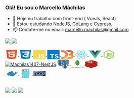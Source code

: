 ### Olá! Eu sou o Marcello Máchilas

- 🔭 Hoje eu trabalho com front-end ( VueJs, React)
- 🌱 Estou estudando NodeJS, GoLang e Cypress.
- 📫 Contate-me no email: marcello.machilas@gmail.com


 <div>
  <a href="https://github.com/Machilas1407">
  <img height="180em" src="https://github-readme-stats.vercel.app/api?username=Machilas1407&show_icons=true&theme=tokyonight&include_all_commits=true&count_private=true"/>
  <img height="180em" src="https://github-readme-stats.vercel.app/api/top-langs/?username=Machilas1407&layout=compact&langs_count=7&theme=tokyonight"/>
</div>
<div style="display: inline_block"><br>
 <img align="center" alt="Machilas1407-HTML" height="30" width="40" src="https://raw.githubusercontent.com/devicons/devicon/master/icons/html5/html5-original.svg">
  <img align="center" alt="Machilas1407-CSS" height="30" width="40" src="https://raw.githubusercontent.com/devicons/devicon/master/icons/css3/css3-original.svg">
  <img align="center" alt="-Machilas1407-Js" height="30" width="40" src="https://raw.githubusercontent.com/devicons/devicon/master/icons/javascript/javascript-plain.svg">
 <img align="center" alt="-Machilas1407-Ts" height="30" width="40" src="https://raw.githubusercontent.com/devicons/devicon/master/icons/typescript/typescript-plain.svg">
  <img align="center" alt="Machilas1407-D3" height="30" width="40" src="https://raw.githubusercontent.com/devicons/devicon/master/icons/d3js/d3js-original.svg">
  <img align="center" alt="Machilas1407-React" height="30" width="40" src="https://raw.githubusercontent.com/devicons/devicon/master/icons/react/react-original.svg">
   <img align="center" alt="Machilas1407-VueJs" height="30" width="40" src="https://raw.githubusercontent.com/devicons/devicon/master/icons/vuejs/vuejs-original.svg">
 <img align="center" alt="Machilas1407-NodeJS" height="30" width="40" src="https://raw.githubusercontent.com/devicons/devicon/master/icons/nodejs/nodejs-original.svg">
 <img align="center" alt="Machilas1407-NestJS" height="30" width="40" src="https://user-images.githubusercontent.com/13108166/32161516-25ee8a3c-bd56-11e7-9d49-76faed577e1a.png">
  <img align="center" alt="Machilas1407-Postgres" height="30" width="40" src="https://raw.githubusercontent.com/devicons/devicon/master/icons/postgresql/postgresql-original.svg">
   <img align="center" alt="Machilas1407-MongoDB" height="30" width="40" src="https://raw.githubusercontent.com/devicons/devicon/master/icons/mongodb/mongodb-original-wordmark.svg">

 <img align="center" alt="Machilas1407-Redis" height="30" width="40" src="https://raw.githubusercontent.com/devicons/devicon/master/icons/redis/redis-original.svg">
</div>
  <img align="center" alt="Machilas1407-Docker" height="30" width="40" src="https://raw.githubusercontent.com/devicons/devicon/master/icons/docker/docker-original.svg">
   <img align="center" alt="Machilas1407-Go" height="30" width="40" src="https://raw.githubusercontent.com/devicons/devicon/master/icons/go/go-original.svg">
</div>
 <img align="center" alt="Machilas1407-Go" height="30" width="40" src="https://raw.githubusercontent.com/devicons/devicon/master/icons/php/php-original.svg">
</div>


  ##
 
<div> 
  <a href = "mailto:marcello.machilas@gmail.com"><img src="https://img.shields.io/badge/-Gmail-%23333?style=for-the-badge&logo=gmail&logoColor=white" target="_blank"></a>
  <a href="https://www.linkedin.com/in/marcello-machilas/" target="_blank"><img src="https://img.shields.io/badge/-LinkedIn-%230077B5?style=for-the-badge&logo=linkedin&logoColor=white" target="_blank"></a>
  <a href="https://gitlab.com/machilas" target="_blank"><img src="https://img.shields.io/badge/GitLab-330F63?style=for-the-badge&logo=gitlab&logoColor=white" target="_blank"></a> 
</div>
